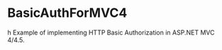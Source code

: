 BasicAuthForMVC4
================
h
Example of implementing HTTP Basic Authorization in ASP.NET MVC 4/4.5.
